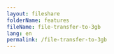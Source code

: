 ```yaml
---
layout: fileshare
folderName: features
fileName: file-transfer-to-3gb
lang: en
permalink: /file-transfer-to-3gb
---
```


